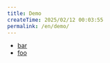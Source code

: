 ```yaml
---
title: Demo
createTime: 2025/02/12 00:03:55
permalink: /en/demo/
---
```


- [bar](./bar.md)
- [foo](./foo.md)
